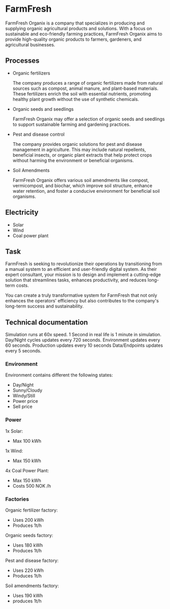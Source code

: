 # FarmFresh

FarmFresh Organix is a company that specializes in producing and supplying organic agricultural products and solutions. With a focus on sustainable and eco-friendly farming practices, FarmFresh Organix aims to provide high-quality organic products to farmers, gardeners, and agricultural businesses.

## Processes
-	Organic fertilizers

    The company produces a range of organic fertilizers made from natural sources such as compost, animal manure, and plant-based materials. These fertilizers enrich the soil with essential nutrients, promoting healthy plant growth without the use of synthetic chemicals.

-	Organic seeds and seedlings

    FarmFresh Organix may offer a selection of organic seeds and seedlings to support sustainable farming and gardening practices.

-	Pest and disease control	

    The company provides organic solutions for pest and disease management in agriculture. This may include natural repellents, beneficial insects, or organic plant extracts that help protect crops without harming the environment or beneficial organisms.

-	Soil Amendments

    FarmFresh Organix offers various soil amendments like compost, vermicompost, and biochar, which improve soil structure, enhance water retention, and foster a conducive environment for beneficial soil organisms.

## Electricity
- Solar
- Wind
- Coal power plant

## Task

FarmFresh is seeking to revolutionize their operations by transitioning from a manual system to an efficient and user-friendly digital system. As their expert consultant, your mission is to design and implement a cutting-edge solution that streamlines tasks, enhances productivity, and reduces long-term costs.

You can create a truly transformative system for FarmFresh that not only enhances the operators' efficiency but also contributes to the company's long-term success and sustainability.

## Technical documentation
Simulation runs at 60x speed. 1 Second in real life is 1 minute in simulation.
Day/Night cycles updates every 720 seconds.
Environment updates every 60 seconds.
Production updates every 10 seconds
Data/Endpoints updates every 5 seconds.

### Environment

Environment contains different the following states:
- Day/Night
- Sunny/Cloudy
- Windy/Still
- Power price
- Sell price

### Power

1x Solar:
- Max 100 kWh

1x Wind:
- Max 150 kWh

4x Coal Power Plant:
- Max 150 kWh
- Costs 500 NOK /h

### Factories

Organic fertilizer factory:
- Uses 200 kWh
- Produces 1t/h

Organic seeds factory:
- Uses 180 kWh
- Produces 1t/h

Pest and disease factory:
- Uses 220 kWh
- Produces 1t/h

Soil amendments factory:
- Uses 190 kWh
- produces 1t/h


